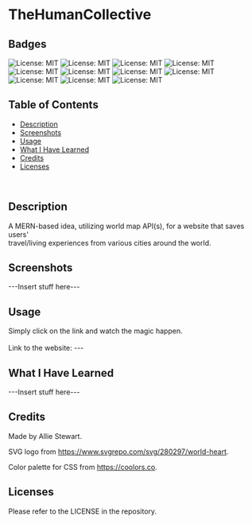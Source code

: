 # TheHumanCollective

## Badges
![License: MIT](https://img.shields.io/badge/License-MIT-yellow.svg)
![License: MIT](https://img.shields.io/badge/Version-1.0-red.svg)
![License: MIT](https://img.shields.io/badge/MongoDB-green.svg)
![License: MIT](https://img.shields.io/badge/Express.js-grey.svg)
![License: MIT](https://img.shields.io/badge/React-blue.svg)
![License: MIT](https://img.shields.io/badge/Node.js-grey.svg)
![License: MIT](https://img.shields.io/badge/Heroku-purple.svg)
![License: MIT](https://img.shields.io/badge/Javascript-yellow.svg)
![License: MIT](https://img.shields.io/badge/CSS-blue.svg)
![License: MIT](https://img.shields.io/badge/GoogleAPI-yellow.svg)
![License: MIT](https://img.shields.io/badge/Vite-blue.svg)
</br>

## Table of Contents
- [Description](#description)
- [Screenshots](#screenshots)
- [Usage](#usage)
- [What I Have Learned](#what-i-have-learned)
- [Credits](#credits)
- [Licenses](#licenses)
</br>

## Description
A MERN-based idea, utilizing world map API(s), for a website that saves users' </br>
travel/living experiences from various cities around the world. </br>

## Screenshots
---Insert stuff here--- </br>

## Usage
Simply click on the link and watch the magic happen. </br>  
Link to the website: --- </br>

## What I Have Learned
---Insert stuff here--- </br>

## Credits
Made by Allie Stewart. </br>

SVG logo from https://www.svgrepo.com/svg/280297/world-heart. </br>

Color palette for CSS from https://coolors.co. </br>

## Licenses
Please refer to the LICENSE in the repository. </br>
